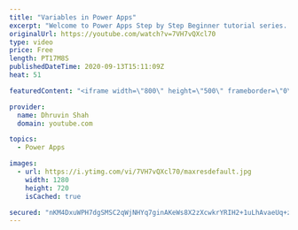 ```yaml
---
title: "Variables in Power Apps"
excerpt: "Welcome to Power Apps Step by Step Beginner tutorial series. My self Dhruvin Shah you are watching the 6th part of the Power Apps Beginner Series. During this chapter, we will talk about variables in Power Apps.  Here, we will discuss when to use Set or UpdateContext in Power Apps. We can create two"
originalUrl: https://youtube.com/watch?v=7VH7vQXcl70
type: video
price: Free
length: PT17M8S
publishedDateTime: 2020-09-13T15:11:09Z
heat: 51

featuredContent: "<iframe width=\"800\" height=\"500\" frameborder=\"0\" src=\"https://www.youtube.com/embed/7VH7vQXcl70\" allow=\"accelerometer; autoplay; encrypted-media; gyroscope; picture-in-picture\" allowfullscreen></iframe>"

provider:
  name: Dhruvin Shah
  domain: youtube.com

topics:
  - Power Apps

images:
  - url: https://i.ytimg.com/vi/7VH7vQXcl70/maxresdefault.jpg
    width: 1280
    height: 720
    isCached: true

secured: "nKM4DxuWPH7dgSMSC2qWjNHYq7ginAKeWs8X2zXcwkrYRIH2+1uLhAvaeUq+zX4LHGFMDaMson323iMfsjxB83+1tB+ji38CxiJAFLXCin8xKhSbf7WtSLEaRVlpkXQ+K4DN+f1V6XKor1vNKgQZT1dFMDoHv8p4OMPAqXK4PQwWyDrA+AY9SEQxnKKVlqdAUKhWrWHw+jNn7wModVBMBsZjWWyfI5SsddPtSDEYsknIdx9OeOrTCyq3I2um/ofKW1fth+piNUVuscIZYReY/eWMDjywp+nlh2+yn8Km93JzH/23Fcz3AClSKGIU5TgwzxLH+EXAZGqamWfYrqVzbNr9X72CBB0V1wHx6ikgILlKS8kkoiNk1MOQ26wkAmmb+HFGrBVdDcasN0S26jCsVw==;JUwJi6P0ucS8Ce3Jc10R9w=="
---
```


